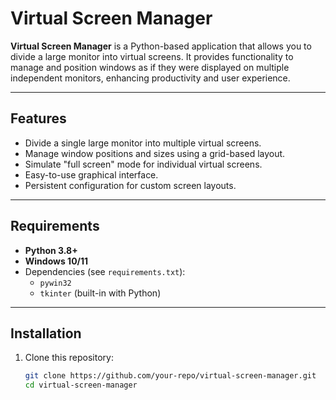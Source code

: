 # Virtual Screen Manager

**Virtual Screen Manager** is a Python-based application that allows you to divide a large monitor into virtual screens. It provides functionality to manage and position windows as if they were displayed on multiple independent monitors, enhancing productivity and user experience.

---

## Features

- Divide a single large monitor into multiple virtual screens.
- Manage window positions and sizes using a grid-based layout.
- Simulate "full screen" mode for individual virtual screens.
- Easy-to-use graphical interface.
- Persistent configuration for custom screen layouts.

---

## Requirements

- **Python 3.8+**
- **Windows 10/11**
- Dependencies (see `requirements.txt`):
  - `pywin32`
  - `tkinter` (built-in with Python)

---

## Installation

1. Clone this repository:
   ```bash
   git clone https://github.com/your-repo/virtual-screen-manager.git
   cd virtual-screen-manager
